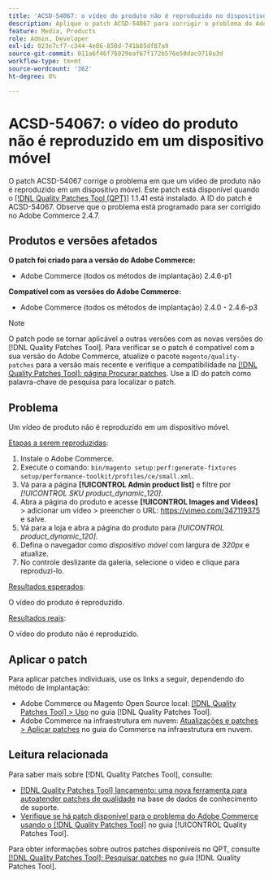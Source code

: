 ```yaml
---
title: 'ACSD-54067: o vídeo do produto não é reproduzido no dispositivo móvel'
description: Aplique o patch ACSD-54067 para corrigir o problema do Adobe Commerce em que um vídeo de produto não é reproduzido em um dispositivo móvel.
feature: Media, Products
role: Admin, Developer
exl-id: 023e7cf7-c344-4e86-850d-741b85df87a9
source-git-commit: 011a6f46f76029eaf67f172b576e58dac9710a3d
workflow-type: tm+mt
source-wordcount: '362'
ht-degree: 0%

---
```


# ACSD-54067: o vídeo do produto não é reproduzido em um dispositivo móvel

O patch ACSD-54067 corrige o problema em que um vídeo de produto não é reproduzido em um dispositivo móvel. Este patch está disponível quando o [[!DNL Quality Patches Tool (QPT)]](https://experienceleague.adobe.com/en/docs/commerce-operations/tools/quality-patches-tool/quality-patches-tool-to-self-serve-quality-patches) 1.1.41 está instalado. A ID do patch é ACSD-54067. Observe que o problema está programado para ser corrigido no Adobe Commerce 2.4.7.

## Produtos e versões afetados

**O patch foi criado para a versão do Adobe Commerce:**

* Adobe Commerce (todos os métodos de implantação) 2.4.6-p1

**Compatível com as versões do Adobe Commerce:**

* Adobe Commerce (todos os métodos de implantação) 2.4.0 - 2.4.6-p3

>[!NOTE]
>
>O patch pode se tornar aplicável a outras versões com as novas versões do [!DNL Quality Patches Tool]. Para verificar se o patch é compatível com a sua versão do Adobe Commerce, atualize o pacote `magento/quality-patches` para a versão mais recente e verifique a compatibilidade na [[!DNL Quality Patches Tool]: página Procurar patches](https://experienceleague.adobe.com/tools/commerce-quality-patches/index.html). Use a ID do patch como palavra-chave de pesquisa para localizar o patch.

## Problema

Um vídeo de produto não é reproduzido em um dispositivo móvel.

<u>Etapas a serem reproduzidas</u>:

1. Instale o Adobe Commerce.
1. Execute o comando:
   `bin/magento setup:perf:generate-fixtures setup/performance-toolkit/profiles/ce/small.xml`.
1. Vá para a página **[!UICONTROL Admin product list]** e filtre por *[!UICONTROL SKU product_dynamic_120]*.
1. Abra a página do produto e acesse **[!UICONTROL Images and Videos]** > adicionar um vídeo > preencher o URL: https://vimeo.com/347119375 e salve.
1. Vá para a loja e abra a página do produto para *[!UICONTROL product_dynamic_120]*.
1. Defina o navegador como *dispositivo móvel* com largura de *320px* e atualize.
1. No controle deslizante da galeria, selecione o vídeo e clique para reproduzi-lo.

<u>Resultados esperados</u>:

O vídeo do produto é reproduzido.

<u>Resultados reais</u>:

O vídeo do produto não é reproduzido.

## Aplicar o patch

Para aplicar patches individuais, use os links a seguir, dependendo do método de implantação:

* Adobe Commerce ou Magento Open Source local: [[!DNL Quality Patches Tool] > Uso](/help/tools/quality-patches-tool/usage.md) no guia [!DNL Quality Patches Tool].
* Adobe Commerce na infraestrutura em nuvem: [Atualizações e patches > Aplicar patches](https://experienceleague.adobe.com/docs/commerce-cloud-service/user-guide/develop/upgrade/apply-patches.html) no guia do Commerce na infraestrutura em nuvem.

## Leitura relacionada

Para saber mais sobre [!DNL Quality Patches Tool], consulte:

* [[!DNL Quality Patches Tool] lançamento: uma nova ferramenta para autoatender patches de qualidade](https://experienceleague.adobe.com/en/docs/commerce-operations/tools/quality-patches-tool/quality-patches-tool-to-self-serve-quality-patches) na base de dados de conhecimento de suporte.
* [Verifique se há patch disponível para o problema do Adobe Commerce usando o  [!DNL Quality Patches Tool]](/help/tools/quality-patches-tool/patches-available-in-qpt/check-patch-for-magento-issue-with-magento-quality-patches.md) no guia [!UICONTROL Quality Patches Tool].


Para obter informações sobre outros patches disponíveis no QPT, consulte [[!DNL Quality Patches Tool]: Pesquisar patches](https://experienceleague.adobe.com/tools/commerce-quality-patches/index.html) no guia [!DNL Quality Patches Tool].
